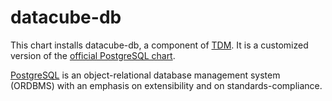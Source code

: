 # datacube-db

This chart installs datacube-db, a component of
[TDM](http://www.tdm-project.it/en/).  It is a customized version of the
[official PostgreSQL
chart](https://github.com/helm/charts/tree/master/stable/postgresql).

[PostgreSQL](https://www.postgresql.org/) is an object-relational database management system (ORDBMS) with an emphasis on extensibility and on standards-compliance.
